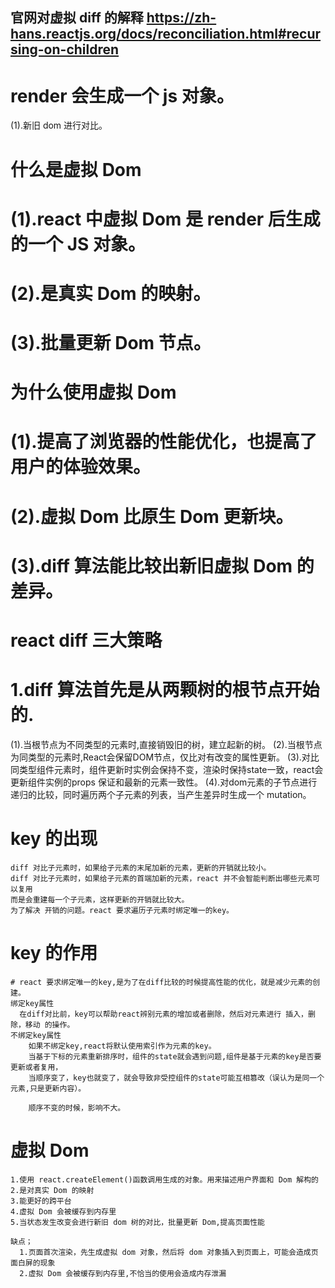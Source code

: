 ## 官网对虚拟 diff 的解释 https://zh-hans.reactjs.org/docs/reconciliation.html#recursing-on-children

# render 会生成一个 js 对象。

(1).新旧 dom 进行对比。

# 什么是虚拟 Dom

  # (1).react 中虚拟 Dom 是 render 后生成的一个 JS 对象。
  # (2).是真实 Dom 的映射。
  # (3).批量更新 Dom 节点。
  # 为什么使用虚拟 Dom
  # (1).提高了浏览器的性能优化，也提高了用户的体验效果。
  # (2).虚拟 Dom 比原生 Dom 更新块。
  # (3).diff 算法能比较出新旧虚拟 Dom 的差异。
  # react diff 三大策略

  <!--  # (1).策略一 虚拟DOM树分层比较 
            1.同层节点进行比较，忽略Dom节点跨层级的移动操作。
            2.同一父节点下的所有子节点，当发现子节点不存在了，
              则该节点及其子节点会被完全删除掉，不会用于进一步的比较。
            3.当一个节点及其子节点移动到另一个节点下，就会直接销毁这个节点，
              并会重新创建子树，然后挂到目标节点上。
        
        # (2).策略二 组件间的比较 
            1.如果是同一个组件类型，就按照三大原则进行比较。
            2.如果不是同一类型的组件，就会替换整个组件下的所有子节点。
          
        # (3).策略三 元素间的比较 
            1.当节点处于同一层的时候，react提供了三种节点操作的方法 插入，删除，移动
            2.根据key的值进行操作。
 -->

# 1.diff 算法首先是从两颗树的根节点开始的.
  (1).当根节点为不同类型的元素时,直接销毁旧的树，建立起新的树。
  (2).当根节点为同类型的元素时,React会保留DOM节点，仅比对有改变的属性更新。
  (3).对比同类型组件元素时，组件更新时实例会保持不变，渲染时保持state一致，react会更新组件实例的props
    保证和最新的元素一致性。
  (4).对dom元素的子节点进行递归的比较，同时遍历两个子元素的列表，当产生差异时生成一个 mutation。

# key 的出现
    diff 对比子元素时，如果给子元素的末尾加新的元素，更新的开销就比较小。
    diff 对比子元素时，如果给子元素的首端加新的元素，react 并不会智能判断出哪些元素可以复用
    而是会重建每一个子元素，这样更新的开销就比较大。
    为了解决 开销的问题。react 要求遍历子元素时绑定唯一的key。

# key 的作用
    # react 要求绑定唯一的key,是为了在diff比较的时候提高性能的优化，就是减少元素的创建。
    绑定key属性
      在diff对比前，key可以帮助react辨别元素的增加或者删除，然后对元素进行 插入，删除，移动 的操作。
    不绑定key属性
        如果不绑定key,react将默认使用索引作为元素的key。
        当基于下标的元素重新排序时，组件的state就会遇到问题,组件是基于元素的key是否要更新或者复用，
        当顺序变了，key也就变了，就会导致非受控组件的state可能互相篡改（误认为是同一个元素,只是更新内容）。

        顺序不变的时候，影响不大。

# 虚拟 Dom
    1.使用 react.createElement()函数调用生成的对象。用来描述用户界面和 Dom 解构的 
    2.是对真实 Dom 的映射 
    3.能更好的跨平台 
    4.虚拟 Dom 会被缓存到内存里 
    5.当状态发生改变会进行新旧 dom 树的对比，批量更新 Dom,提高页面性能

    缺点； 
      1.页面首次渲染，先生成虚拟 dom 对象，然后将 dom 对象插入到页面上，可能会造成页面白屏的现象 
      2.虚拟 Dom 会被缓存到内存里,不恰当的使用会造成内存泄漏
